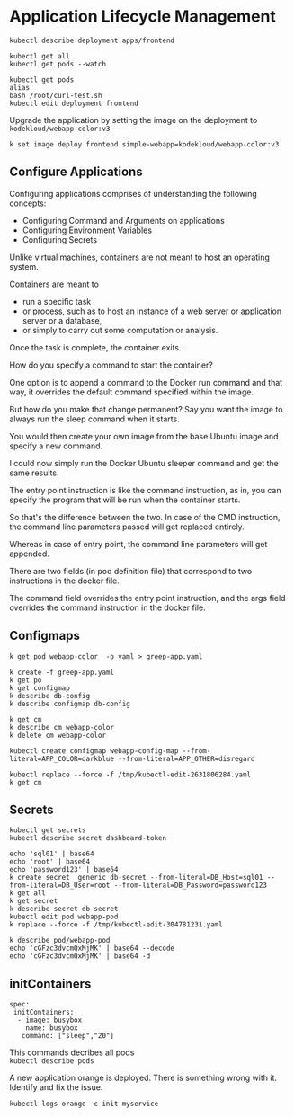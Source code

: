 # Application Lifecycle Management

`kubectl describe deployment.apps/frontend`  


`kubectl get all`  
`kubectl get pods --watch`  

`kubectl get pods`  
`alias`  
`bash /root/curl-test.sh`  
`kubectl edit deployment frontend`  


Upgrade the application by setting the image on the deployment to `kodekloud/webapp-color:v3`   

`k set image deploy frontend simple-webapp=kodekloud/webapp-color:v3`  

## Configure Applications
Configuring applications comprises of understanding the following concepts:

- Configuring Command and Arguments on applications
- Configuring Environment Variables
- Configuring Secrets




Unlike virtual machines, containers are not meant to host an operating system.

Containers are meant to
- run a specific task
- or process, such as to host an instance of a web server or application server or a database,
- or simply to carry out some computation or analysis.


Once the task is complete, the container exits.


How do you specify a command to start the container?

One option is to append a command to the Docker run command
and that way, it overrides the default command specified
within the image.


But how do you make that change permanent?
Say you want the image to always run the sleep command
when it starts.

You would then create your own image
from the base Ubuntu image
and specify a new command.

I could now simply run the Docker Ubuntu sleeper command
and get the same results.


The entry point instruction is like the command instruction,
as in, you can specify the program
that will be run when the container starts.


So that's the difference between the two.
In case of the CMD instruction,
the command line parameters passed
will get replaced entirely.

Whereas in case of entry point,
the command line parameters will get appended.


There are two fields (in pod definition file) that correspond 
to two instructions in the docker file.

The command field overrides the entry point instruction,
and the args field overrides the command instruction
in the docker file.


## Configmaps
`k get pod webapp-color  -o yaml > greep-app.yaml`  

`k create -f greep-app.yaml `  
`k get po`  
`k get configmap`  
`k describe db-config`  
`k describe configmap db-config`  

`k get cm`  
`k describe cm webapp-color `  
`k delete cm webapp-color `  

`kubectl create configmap webapp-config-map --from-literal=APP_COLOR=darkblue --from-literal=APP_OTHER=disregard`  


`kubectl replace --force -f /tmp/kubectl-edit-2631806284.yaml`  
`k get cm`  

## Secrets
`kubectl get secrets`  
`kubectl describe secret dashboard-token`  

`echo 'sql01' | base64`  
`echo 'root' | base64`  
`echo 'password123' | base64`  
`k create secret  generic db-secret --from-literal=DB_Host=sql01 --from-literal=DB_User=root --from-literal=DB_Password=password123 `  
`k get all`  
`k get secret`  
`k describe secret db-secret`  
`kubectl edit pod webapp-pod`  
`k replace --force -f /tmp/kubectl-edit-304781231.yaml`  


`k describe pod/webapp-pod `  
`echo 'cGFzc3dvcmQxMjMK' | base64 --decode`  
`echo 'cGFzc3dvcmQxMjMK' | base64 -d`  

## initContainers
`spec: `  
`  initContainers: `  
`  - image: busybox`  
`    name: busybox`  
`    command: ["sleep","20"] ` 
 
This commands decribes all pods  
`kubectl describe pods`  




A new application orange is deployed. There is something wrong with it. Identify and fix the issue.  

`kubectl logs orange -c init-myservice`  